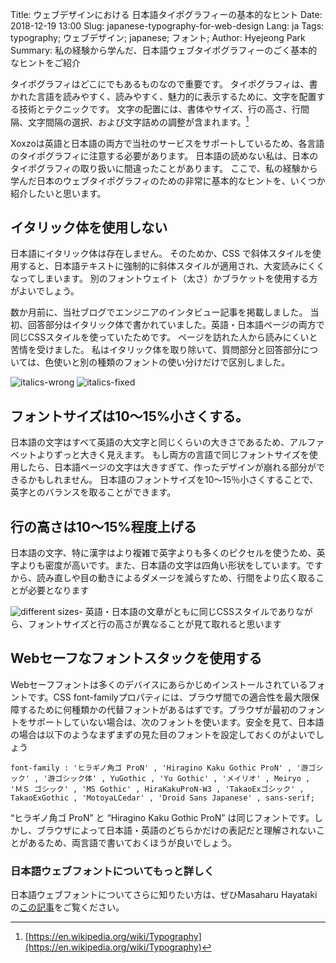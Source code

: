Title: ウェブデザインにおける 日本語タイポグラフィーの基本的なヒント
Date: 2018-12-19 13:00
Slug: japanese-typography-for-web-design
Lang: ja
Tags: typography; ウェブデザイン; japanese; フォント;
Author: Hyejeong Park
Summary: 私の経験から学んだ、日本語ウェブタイポグラフィーのごく基本的なヒントをご紹介

タイポグラフィはどこにでもあるものなので重要です。
タイポグラフィは、書かれた言語を読みやすく、読みやすく、魅力的に表示するために、文字を配置する技術とテクニックです。 
文字の配置には、書体やサイズ、行の高さ、行間隔、文字間隔の選択、および文字詰めの調整が含まれます。[^1]

Xoxzoは英語と日本語の両方で当社のサービスをサポートしているため、各言語のタイポグラフィに注意する必要があります。 
日本語の読めない私は、日本のタイポグラフィの取り扱いに間違ったことがあります。 
ここで、私の経験から学んだ日本のウェブタイポグラフィのための非常に基本的なヒントを、いくつか紹介したいと思います。


## イタリック体を使用しない

日本語にイタリック体は存在しません。
そのためか、CSS で斜体スタイルを使用すると、日本語テキストに強制的に斜体スタイルが適用され、大変読みにくくなってしまいます。
別のフォントウェイト（太さ）かブラケットを使用する方がよいでしょう。

数か月前に、当社ブログでエンジニアのインタビュー記事を掲載しました。
当初、回答部分はイタリック体で書かれていました。英語・日本語ページの両方で同じCSSスタイルを使っていたためです。
ページを訪れた人から読みにくいと苦情を受けました。
私はイタリック体を取り除いて、質問部分と回答部分については、色使いと別の種類のフォントの使い分けだけで区別しました。

![italics-wrong]({filename}/images/j-typo-01.png)
![italics-fixed]({filename}/images/j-typo-02.png)

## フォントサイズは10～15%小さくする。

日本語の文字はすべて英語の大文字と同じくらいの大きさであるため、アルファベットよりずっと大きく見えます。
もし両方の言語で同じフォントサイズを使用したら、日本語ページの文字は大きすぎて、作ったデザインが崩れる部分ができるかもしれません。
日本語のフォントサイズを10～15％小さくすることで、英字とのバランスを取ることができます。

## 行の高さは10～15%程度上げる

日本語の文字、特に漢字はより複雑で英字よりも多くのピクセルを使うため、英字よりも密度が高いです。また、日本語の文字は四角い形状をしています。ですから、読み直しや目の動きによるダメージを減らすため、行間をより広く取ることが必要となります

![different sizes]({filename}/images/j-typo-03.png)<span class="caption">- 英語・日本語の文章がともに同じCSSスタイルでありながら、フォントサイズと行の高さが異なることが見て取れると思います</a>

## Webセーフなフォントスタックを使用する

Webセーフフォントは多くのデバイスにあらかじめインストールされているフォントです。CSS font-familyプロパティには、ブラウザ間での適合性を最大限保障するために何種類かの代替フォントがあるはずです。ブラウザが最初のフォントをサポートしていない場合は、次のフォントを使います。安全を見て、日本語の場合は以下のようなまずまずの見た目のフォントを設定しておくのがよいでしょう

```
font-family : 'ヒラギノ角ゴ ProN' , 'Hiragino Kaku Gothic ProN' , '游ゴシック' , '游ゴシック体' , YuGothic , 'Yu Gothic' , 'メイリオ' , Meiryo , 'ＭＳ ゴシック' , 'MS Gothic' , HiraKakuProN-W3 , 'TakaoExゴシック' , TakaoExGothic , 'MotoyaLCedar' , 'Droid Sans Japanese' , sans-serif;
```

“ヒラギノ角ゴ ProN” と “Hiragino Kaku Gothic ProN” は同じフォントです。しかし、ブラウザによって日本語・英語のどちらかだけの表記だと理解されないことがあるため、両言語で書いておくほうが良いでしょう。

### 日本語ウェブフォントについてもっと詳しく

日本語ウェブフォントについてさらに知りたい方は、ぜひMasaharu Hayatakiの[この記事](http://hayataki-masaharu.jp/web-typography-in-japanese/)をご覧ください。

[^1]: [https://en.wikipedia.org/wiki/Typography](https://en.wikipedia.org/wiki/Typography)
